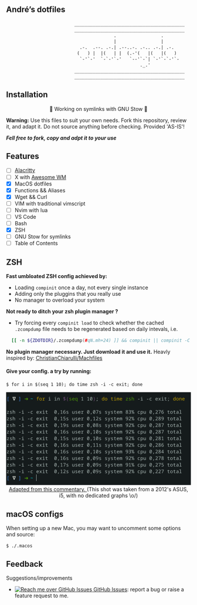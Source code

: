 André’s dotfiles
---

```
                          __________________________________________
                          __________________________________________
                                         .                 .      
                                         |                 |      
                            .-.  .--. .-.| .--..-. .-.. .-.| .-.  
                           (   ) |  |(   | |  (.-'(   |(   |(   ) 
                            `-'`-'  `-`-'`-'   `--'`-`| `-'`-`-'`-
                                                   ._.'           
                          __________________________________________
                          __________________________________________
```

## Installation

<p align="center">
	🚧  Working on symlinks with GNU Stow 🚧
</p>

**Warning:** Use this files to suit your own needs. Fork this repository, review it, and adapt it. Do not source anything before checking. Provided 'AS-IS'!

**_Fell free to fork, copy and adpt it to your use_**

## Features

- [ ] [Alacritty](https://alacritty.org/)
- [ ] X with [Awesome WM](https://awesomewm.org/)
- [x] MacOS dotfiles
- [x] Functions && Aliases
- [x] Wget && Curl
- [ ] VIM with traditional vimscript
- [ ] Nvim with lua
- [ ] VS Code
- [ ] Bash
- [x] ZSH
- [ ] GNU Stow for symlinks
- [ ] Table of Contents

## ZSH

**Fast umbloated ZSH config achieved by:**
- Loading `compinit` once a day, not every single instance</br>
- Adding only the pluggins that you really use</br>
- No manager to overload your system</br>

**Not ready to ditch your zsh plugin manager ?**
- Try forcing every `compinit load` to check whether the cached `.zcompdump` file needs to be regenerated based on daily intevals, i.e.

```bash
  [[ -n ${ZDOTDIR}/.zcompdump(#qN.mh+24) ]] && compinit || compinit -C
```
**No plugin manager necessary. Just download it and use it.** Heavly inspired by: [ChristianChiarulli/Machfiles](https://github.com/ChristianChiarulli/Machfiles/tree/master/zsh)

#### Give your config. a try by running:

    $ for i in $(seq 1 10); do time zsh -i -c exit; done

<p align="center">
  <a href="./assets/zsh_test_speed.png">
      <img alt="ZSH Test Speed load" src="./assets/zsh_test_speed.png" />
  </a>
  </br>
  <a href="https://gist.github.com/ctechols/ca1035271ad134841284">
    Adapted from this commentary.
  </a>
  (This shot was taken from a 2012's  ASUS, i5, with no dedicated graphs \o/)
</p>


## macOS configs

When setting up a new Mac, you may want to uncomment some options and source:

    $ ./.macos

## Feedback

Suggestions/improvements
- [![Reach me over GitHub Issues](https://icongr.am/simple/github.svg?color=808080&size=16) GitHub Issues](https://github.com/andregda/dotfiles/issues): report a bug or raise a feature request to me.

